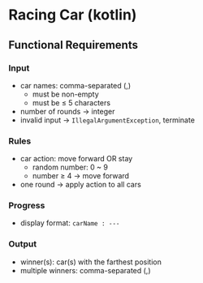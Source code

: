 # Racing Car (kotlin)
## Functional Requirements
### Input
- car names: comma-separated (,)
    - must be non-empty
    - must be ≤ 5 characters
- number of rounds → integer
- invalid input → `IllegalArgumentException`, terminate

### Rules
- car action: move forward OR stay
    - random number: 0 ~ 9
    - number ≥ 4 → move forward
- one round → apply action to all cars

### Progress
- display format: `carName : ---`

### Output
- winner(s): car(s) with the farthest position
- multiple winners: comma-separated (,)
